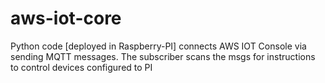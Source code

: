 # aws-iot-core
Python code [deployed in Raspberry-PI] connects AWS IOT Console via sending MQTT messages. The subscriber scans the msgs for instructions to control devices configured to PI
